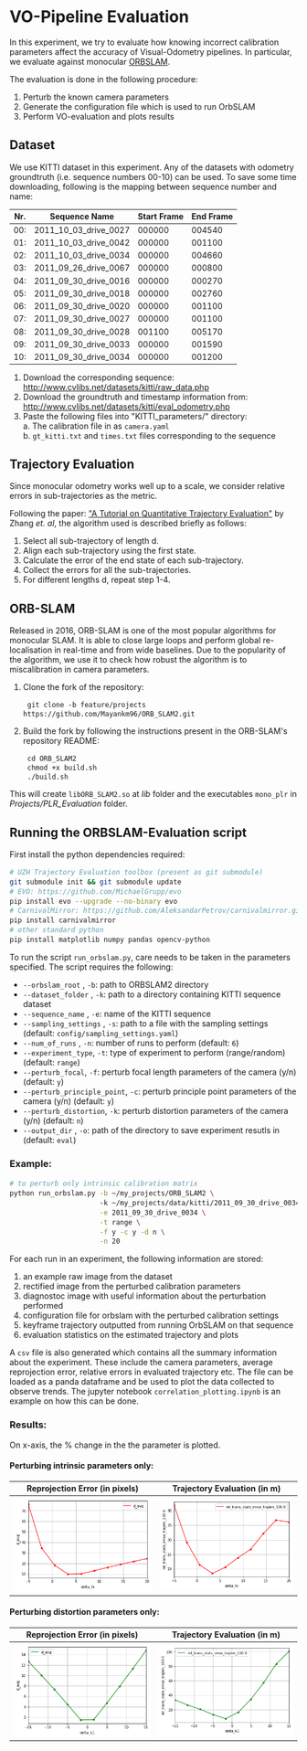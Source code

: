 # VO-Pipeline Evaluation

In this experiment, we try to evaluate how knowing incorrect calibration parameters affect the accuracy of Visual-Odometry 
pipelines. In particular, we evaluate against monocular [ORBSLAM](http://webdiis.unizar.es/~raulmur/MurMontielTardosTRO15.pdf).

The evaluation is done in the following procedure:
1. Perturb the known camera parameters
2. Generate the configuration file which is used to run OrbSLAM
3. Perform VO-evaluation and plots results

## Dataset 

We use KITTI dataset in this experiment. Any of the datasets with odometry groundtruth (i.e. sequence numbers 00-10) can be used. To save some time downloading,
following is the mapping between sequence number and name:

| __Nr.__ | __Sequence Name__ | __Start Frame__ | __End Frame__ |   
|---------|-------------------|-----------------|---------------|   
| 00: | 2011_10_03_drive_0027 | 000000 | 004540 |
| 01: | 2011_10_03_drive_0042 | 000000 | 001100 |
| 02: | 2011_10_03_drive_0034 | 000000 | 004660 |
| 03: | 2011_09_26_drive_0067 | 000000 | 000800 |
| 04: | 2011_09_30_drive_0016 | 000000 | 000270 |
| 05: | 2011_09_30_drive_0018 | 000000 | 002760 |
| 06: | 2011_09_30_drive_0020 | 000000 | 001100 | 
| 07: | 2011_09_30_drive_0027 | 000000 | 001100 |
| 08: | 2011_09_30_drive_0028 | 001100 | 005170 |
| 09: | 2011_09_30_drive_0033 | 000000 | 001590 |
| 10: | 2011_09_30_drive_0034 | 000000 | 001200 |


1. Download the corresponding sequence: http://www.cvlibs.net/datasets/kitti/raw_data.php
2. Download the groundtruth and timestamp information from: http://www.cvlibs.net/datasets/kitti/eval_odometry.php 
3. Paste the following files into "KITTI_parameters/<seq-name>" directory:  
    a. The calibration file in  as `camera.yaml`  
    b. `gt_kitti.txt` and `times.txt` files corresponding to the sequence   
    
## Trajectory Evaluation

Since monocular odometry works well up to a scale, we consider relative errors in sub-trajectories as the metric.

Following the paper: ["A Tutorial on Quantitative Trajectory Evaluation"](http://rpg.ifi.uzh.ch/docs/IROS18_Zhang.pdf) by Zhang
_et. al_, 
the algorithm used is described briefly as follows:

1. Select all sub-trajectory of length d.
2. Align each sub-trajectory using the first state.
3. Calculate the error of the end state of each sub-trajectory.
4. Collect the errors for all the sub-trajectories.
5. For different lengths d, repeat step 1-4.

## ORB-SLAM

Released in 2016, ORB-SLAM is one of the most popular algorithms for monocular SLAM.  It is able to close large loops and
perform global re-localisation in real-time and from wide baselines. Due to the popularity of the algorithm, we use it to 
check how robust the algorithm is to miscalibration in camera parameters. 

1. Clone the fork of the repository:    
        
        git clone -b feature/projects https://github.com/Mayankm96/ORB_SLAM2.git
         
2. Build the fork by following the instructions present in the ORB-SLAM's repository README:        
        
        cd ORB_SLAM2    
        chmod +x build.sh   
        ./build.sh  

This will create `libORB_SLAM2.so` at _lib_ folder and the executables `mono_plr` in _Projects/PLR_Evaluation_ folder.

## Running the ORBSLAM-Evaluation script

First install the python dependencies required:
```bash
# UZH Trajectory Evaluation toolbox (present as git submodule)
git submodule init && git submodule update
# EVO: https://github.com/MichaelGrupp/evo
pip install evo --upgrade --no-binary evo
# CarnivalMirror: https://github.com/AleksandarPetrov/carnivalmirror.git
pip install carnivalmirror
# other standard python
pip install matplotlib numpy pandas opencv-python
```

To run the script `run_orbslam.py`, care needs to be taken in the parameters specified. The script requires the following:
* `--orbslam_root` , `-b`: path to ORBSLAM2 directory
* `--dataset_folder` , `-k`: path to a directory containing KITTI sequence dataset
* `--sequence_name` , `-e`: name of the KITTI sequence
* `--sampling_settings` , `-s`: path to a file with the sampling settings (default: `config/sampling_settings.yaml`)
* `--num_of_runs` , `-n`: number of runs to perform (default: `6`)
* `--experiment_type`, `-t`: type of experiment to perform (range/random) (default: `range`)
* `--perturb_focal`, `-f`: perturb focal length parameters of the camera (y/n) (default: `y`)
* `--perturb_principle_point`, `-c`: perturb principle point parameters of the camera (y/n) (default: `y`)
* `--perturb_distortion`, `-k`: perturb distortion parameters of the camera (y/n) (default: `n`)
* `--output_dir` , `-o`: path of the directory to save experiment resutls in (default: `eval`)

### Example:
```bash
# to perturb only intrinsic calibration matrix 
python run_orbslam.py -b ~/my_projects/ORB_SLAM2 \ 
                      -k ~/my_projects/data/kitti/2011_09_30_drive_0034 \
                      -e 2011_09_30_drive_0034 \
                      -t range \
                      -f y -c y -d n \
                      -n 20             
```

For each run in an experiment, the following information are stored:
1. an example raw image from the dataset
2. rectified image from the perturbed calibration parameters
3. diagnostoc image with useful information about the perturbation performed
4. configuration file for orbslam with the perturbed calibration settings
5. keyframe trajectory outputted from running OrbSLAM on that sequence
6. evaluation statistics on the estimated trajectory and plots

A `csv` file is also generated which contains all the summary information about the experiment. These include the camera 
parameters, average reprojection error, relative errors in evaluated trajectory etc. The file can be loaded as a panda dataframe
and be used to plot the data collected to observe trends. The jupyter notebook `correlation_plotting.ipynb` is an example 
on how this can be done.


### Results:


On x-axis, the % change in the the parameter is plotted.

#### Perturbing intrinsic parameters only:

Reprojection Error (in pixels)           |  Trajectory Evaluation (in m)
:-------------------------:|:-------------------------:
![](img/intrinsic_reproj_10.png)  |  ![](img/intrinsic_trans_10.png)

#### Perturbing distortion parameters only:

Reprojection Error (in pixels)             |  Trajectory Evaluation (in m)
:-------------------------:|:-------------------------:
![](img/distortion_reproj_10.png)  |  ![](img/distortion_trans_10.png)